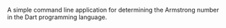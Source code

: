 A simple command line application for determining the Armstrong number in the Dart programming language.
